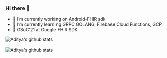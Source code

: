 ### Hi there 👋


- 🔭 I’m currently working on Android-FHIR sdk
- 🌱 I’m currently learning GRPC GOLANG, Firebase Cloud Functions, GCP
- 🏥 GSoC'21 at Google FHIR SDK

 ![Aditya's github stats](https://github-readme-stats.vercel.app/api?username=epicadk&show_icons=true&hide_border=false) <br> <br> 
 ![Aditya's github stats](https://github-readme-streak-stats.herokuapp.com/?user=epicadk&currStreakNum=2FD3EB&fire=pink&sideLabels=F00)


